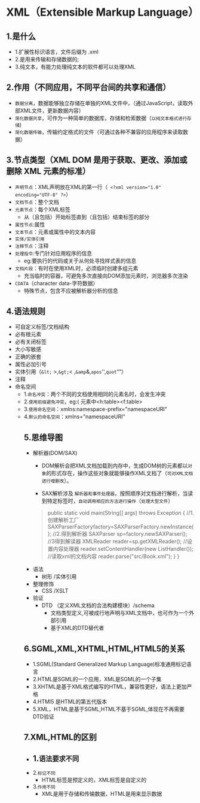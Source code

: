 # XML（Extensible Markup Language）
##  1.是什么
* 1.扩展性标识语言，文件后缀为 .xml
* 2.是用来传输和存储数据的;
* 3.纯文本，有能力处理纯文本的软件都可以处理XML

## 2.作用（不同应用，不同平台间的共享和通信）
* `数据分离`，数据能够独立存储在单独的XML文件中，（通过JavaScript，读取外部XML文件，更新数据内容）
* `简化数据共享`，可作为一种简单的数据库，存储和检索数据（`以纯文本格式进行存储`)
* `简化数据传输`，传输约定格式的文件（可通过各种不兼容的应用程序来读取数据）

## 3.节点类型（XML DOM 是用于获取、更改、添加或删除 XML 元素的标准）
* `声明节点`：XML声明放在XML的第一行（` <?xml version="1.0" encoding="UTF-8" ?>`）
* `文档节点`：整个文档
* `元素节点`：每个XML标签
	* 从（且包括）开始标签直到（且包括）结束标签的部分
* `属性节点`:属性
* `文本节点`：元素或属性中的文本内容
* `实体/实体引用`
* `注释节点`：注释
* `处理指令`:专门针对应用程序的信息
	- eg:要执行的代码或关于从何处寻找样式表的信息
* `文档片段`：有时在使用XML时，必须临时创建多组元素
	- 充当临时的容器，可避免多次直接向DOM添加元素时，浏览器多次渲染
* `CDATA`（character data-字符数据）
	* 特殊节点，包含不应被解析器分析的信息

## 4.语法规则
* 可自定义标签/文档结构
* 必有根元素
* 必有关闭标签
* 大小写敏感
* 正确的嵌套
* 属性必加引号
* 实体引用（`&lt;` >,`&gt;`< ,`&amp`&,`apos`'',`quot`“”）
* 注释
* 命名空间
	* 1.`命名冲突`：两个不同的文档使用相同的元素名时，会发生冲突
	* 2.`使用前缀避免冲突`，eg:(<table> 元素中<h:table><f:table>
	* 3.`使用命名空间`：xmlns:namespace-prefix="namespaceURI"
	* 4.`默认的命名空间`：xmlns="namespaceURI"

## 5.思维导图
* 解析器(DOM/SAX)
 	- DOM解析会把XML文档加载到内存中，生成DOM树的元素都以`对象`的形式存在，操作这些对象就能够操作XML文档了（`可对XML文档进行增删改`）。

 	- SAX解析涉及 `解析器和事件处理器`，按照顺序对文档进行解析，当读到特定标签时，`自动调用相应的方法进行操作`（`处理大型文件`）
	> 	public static void main(String[] args) throws Exception {
	        //1.创建解析工厂
					SAXParserFactoryfactory=SAXParserFactory.newInstance();
	        //2.得到解析器
	        SAXParser sp=factory.newSAXParser();
	        //3得到解读器
	        XMLReader reader=sp.getXMLReader();
	        //设置内容处理器
	        reader.setContentHandler(new ListHandler());
	        //读取xml的文档内容
	        reader.parse("src/Book.xml");
	    	}
			}
* 语法
  * 树形 /实体引用
* 整理修饰
  * CSS /XSLT
* 验证
  * DTD （定义XML文档的合法构建模块）/schema
  	* 文档类型定义,可被成行地声明与XML文档中，也可作为一个外部引用
  	* 基于XML的DTD替代者

## 6.SGML,XML,XHTML,HTML,HTML5的关系
* 1.SGML(Standard Generalized Markup Language)标准通用标记语言
* 2.HTML是SGML的一个应用，XML是SGML的一个子集
* 3.XHTML是基于XML格式编写的HTML，兼容性更好，语法上更加严格
* 4.HTMl5 是HTML的第五代版本
* 5.XML，HTML是基于SGML,HTML不基于SGML,体现在不再需要DTD验证

## 7.XML,HTML的区别
* 1.`语法要求不同`
	-
* 2.`标记不同`
	- HTML标签是预定义的，XML标签是自定义的
* 3.`作用不同`
	- XML是用于存储和传输数据，HTML是用来显示数据
